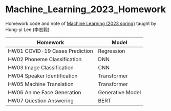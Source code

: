 # Machine_Learning_2023_Homework
Homework code and note of [Machine Learning (2023 spring)](https://speech.ee.ntu.edu.tw/~hylee/ml/2023-spring.php) taught by Hung-yi Lee (李宏毅).


| Homework | Model |
| --- | --- |
| HW01 COVID-19 Cases Prediction | Regression |
| HW02 Phoneme Classification | DNN |
| HW03 Image Classification | CNN |
| HW04 Speaker Identification | Transformer |
| HW05 Machine Translation | Transformer |
| HW06 Anime Face Generation | Generative Model |
| HW07 Question Answering | BERT |
